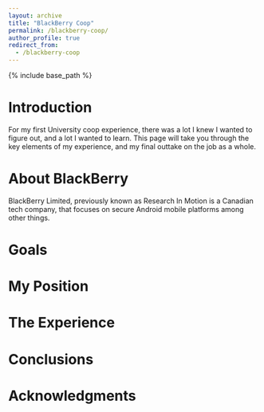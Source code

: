 ```yaml
---
layout: archive
title: "BlackBerry Coop"
permalink: /blackberry-coop/
author_profile: true
redirect_from:
  - /blackberry-coop
---
```


{% include base_path %}

# Introduction
For my first University coop experience, there was a lot I knew I wanted to figure out, and a lot I wanted to learn. This page will take you through the key elements of my experience, and my final outtake on the job as a whole.

# About BlackBerry
BlackBerry Limited, previously known as Research In Motion is a Canadian tech company, that focuses on secure Android mobile platforms among other things. 

# Goals

# My Position

# The Experience

# Conclusions

# Acknowledgments
